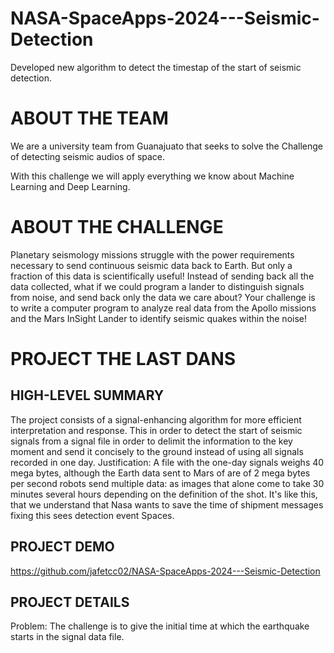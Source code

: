 # NASA-SpaceApps-2024---Seismic-Detection
Developed new algorithm to detect the timestap of the start of seismic detection. 

# ABOUT THE TEAM

We are a university team from Guanajuato that seeks to solve the Challenge of detecting seismic audios of space.

With this challenge we will apply everything we know about Machine Learning and Deep Learning.

# ABOUT THE CHALLENGE

Planetary seismology missions struggle with the power requirements necessary to send continuous seismic data back to Earth. But only a fraction of this data is scientifically useful! Instead of sending back all the data collected, what if we could program a lander to distinguish signals from noise, and send back only the data we care about? Your challenge is to write a computer program to analyze real data from the Apollo missions and the Mars InSight Lander to identify seismic quakes within the noise!

# PROJECT THE LAST DANS

## HIGH-LEVEL SUMMARY

The project consists of a signal-enhancing algorithm for more efficient interpretation and response. This in order to detect the start of seismic signals from a signal file in order to delimit the information to the key moment and send it concisely to the ground instead of using all signals recorded in one day. Justification: A file with the one-day signals weighs 40 mega bytes, although the Earth data sent to Mars of are of 2 mega bytes per second robots send multiple data: as images that alone come to take 30 minutes several hours depending on the definition of the shot. It's like this, that we understand that Nasa wants to save the time of shipment messages fixing this sees detection event Spaces.

## PROJECT DEMO

https://github.com/jafetcc02/NASA-SpaceApps-2024---Seismic-Detection

## PROJECT DETAILS

Problem: The challenge is to give the initial time at which the earthquake starts in the signal data file.
